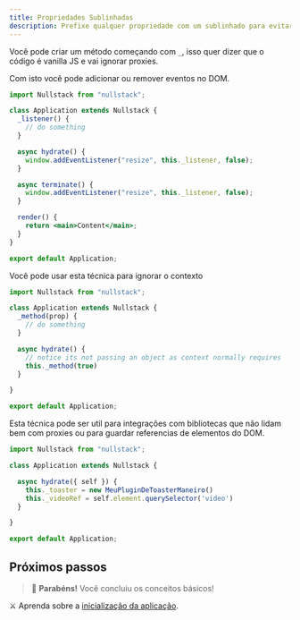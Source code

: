 ```yaml
---
title: Propriedades Sublinhadas
description: Prefixe qualquer propriedade com um sublinhado para evitar os proxies
---
```


Você pode criar um método começando com `_`, isso quer dizer que o código é vanilla JS e vai ignorar proxies.

Com isto você pode adicionar ou remover eventos no DOM.

```jsx
import Nullstack from "nullstack";

class Application extends Nullstack {
  _listener() {
    // do something
  }

  async hydrate() {
    window.addEventListener("resize", this._listener, false);
  }

  async terminate() {
    window.addEventListener("resize", this._listener, false);
  }

  render() {
    return <main>Content</main>;
  }
}

export default Application;
```

Você pode usar esta técnica para ignorar o contexto

```jsx
import Nullstack from "nullstack";

class Application extends Nullstack {
  _method(prop) {
    // do something
  }

  async hydrate() {
    // notice its not passing an object as context normally requires
    this._method(true)
  }

}

export default Application;
```

Esta técnica pode ser util para integrações com bibliotecas que não lidam bem com proxies ou para guardar referencias de elementos do DOM.

```jsx
import Nullstack from "nullstack";

class Application extends Nullstack {

  async hydrate({ self }) {
    this._toaster = new MeuPluginDeToasterManeiro()
    this._videoRef = self.element.querySelector('video')
  }

}

export default Application;
```

## Próximos passos

> 🎉 **Parabéns!** Você concluiu os conceitos básicos!

⚔ Aprenda sobre a [inicialização da aplicação](/pt-br/inicializacao-da-aplicacao).